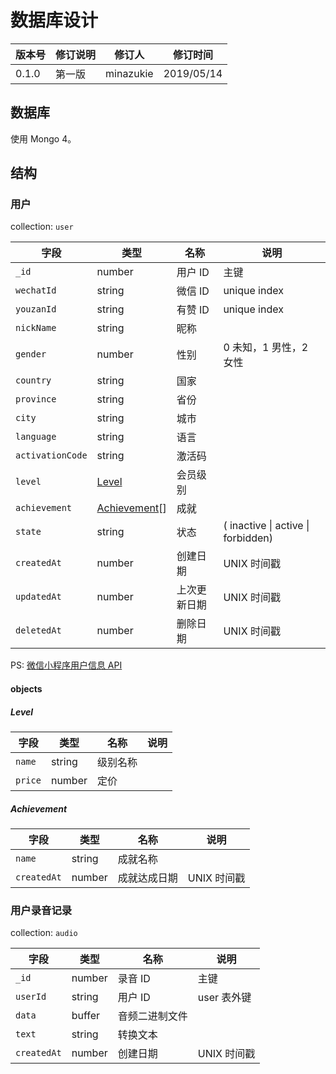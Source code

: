 # 数据库设计

| 版本号 | 修订说明 | 修订人    | 修订时间   |
| ------ | -------- | --------- | ---------- |
| 0.1.0  | 第一版   | minazukie | 2019/05/14 |

## 数据库

使用 Mongo 4。

## 结构

### 用户

collection: `user`

| 字段             | 类型                          | 名称         | 说明                               |
| ---------------- | ----------------------------- | ------------ | ---------------------------------- |
| `_id`            | number                        | 用户 ID      | 主键                               |
| `wechatId`       | string                        | 微信 ID      | unique index                       |
| `youzanId`       | string                        | 有赞 ID      | unique index                       |
| `nickName`       | string                        | 昵称         |                                    |
| `gender`         | number                        | 性别         | 0 未知，1 男性，2 女性             |
| `country`        | string                        | 国家         |                                    |
| `province`       | string                        | 省份         |                                    |
| `city`           | string                        | 城市         |                                    |
| `language`       | string                        | 语言         |                                    |
| `activationCode` | string                        | 激活码       |                                    |
| `level`          | [Level](#level)               | 会员级别     |                                    |
| `achievement`    | [Achievement](#achievement)[] | 成就         |                                    |
| `state`          | string                        | 状态         | ( inactive \| active \| forbidden) |
| `createdAt`      | number                        | 创建日期     | UNIX 时间戳                        |
| `updatedAt`      | number                        | 上次更新日期 | UNIX 时间戳                        |
| `deletedAt`      | number                        | 删除日期     | UNIX 时间戳                        |

PS: [微信小程序用户信息 API](https://developers.weixin.qq.com/miniprogram/dev/api/UserInfo.html)

#### objects

##### Level

| 字段    | 类型   | 名称     | 说明 |
| ------- | ------ | -------- | ---- |
| `name`  | string | 级别名称 |      |
| `price` | number | 定价     |      |

##### Achievement

| 字段        | 类型   | 名称         | 说明        |
| ----------- | ------ | ------------ | ----------- |
| `name`      | string | 成就名称     |             |
| `createdAt` | number | 成就达成日期 | UNIX 时间戳 |

### 用户录音记录

collection: `audio`

| 字段        | 类型   | 名称           | 说明        |
| ----------- | ------ | -------------- | ----------- |
| `_id`       | number | 录音 ID        | 主键        |
| `userId`    | string | 用户 ID        | user 表外键 |
| `data`      | buffer | 音频二进制文件 |             |
| `text`      | string | 转换文本       |             |
| `createdAt` | number | 创建日期       | UNIX 时间戳 |
